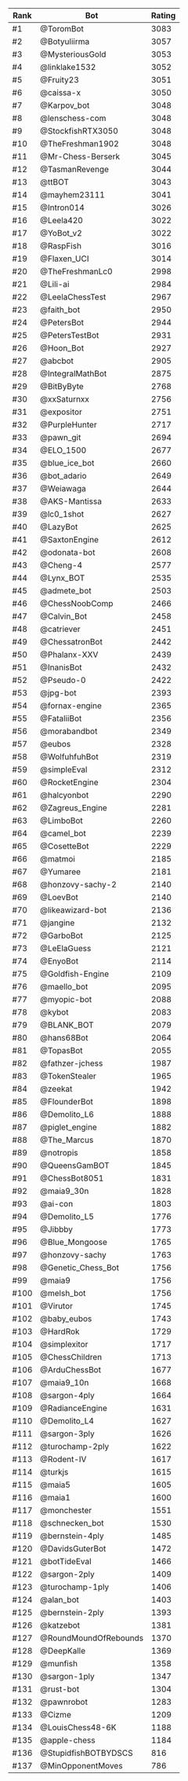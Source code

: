 Rank|Bot|Rating
---|---|---
#1|@ToromBot|3083
#2|@Botyuliirma|3057
#3|@MysteriousGold|3053
#4|@linklake1532|3052
#5|@Fruity23|3051
#6|@caissa-x|3050
#7|@Karpov_bot|3048
#8|@lenschess-com|3048
#9|@StockfishRTX3050|3048
#10|@TheFreshman1902|3048
#11|@Mr-Chess-Berserk|3045
#12|@TasmanRevenge|3044
#13|@ttBOT|3043
#14|@mayhem23111|3041
#15|@Intron014|3026
#16|@Leela420|3022
#17|@YoBot_v2|3022
#18|@RaspFish|3016
#19|@Flaxen_UCI|3014
#20|@TheFreshmanLc0|2998
#21|@Lili-ai|2984
#22|@LeelaChessTest|2967
#23|@faith_bot|2950
#24|@PetersBot|2944
#25|@PetersTestBot|2931
#26|@Hoon_Bot|2927
#27|@abcbot|2905
#28|@IntegralMathBot|2875
#29|@BitByByte|2768
#30|@xxSaturnxx|2756
#31|@expositor|2751
#32|@PurpleHunter|2717
#33|@pawn_git|2694
#34|@ELO_1500|2677
#35|@blue_ice_bot|2660
#36|@bot_adario|2649
#37|@Weiawaga|2644
#38|@AKS-Mantissa|2633
#39|@lc0_1shot|2627
#40|@LazyBot|2625
#41|@SaxtonEngine|2612
#42|@odonata-bot|2608
#43|@Cheng-4|2577
#44|@Lynx_BOT|2535
#45|@admete_bot|2503
#46|@ChessNoobComp|2466
#47|@Calvin_Bot|2458
#48|@catriever|2451
#49|@ChessatronBot|2442
#50|@Phalanx-XXV|2439
#51|@InanisBot|2432
#52|@Pseudo-0|2422
#53|@jpg-bot|2393
#54|@fornax-engine|2365
#55|@FataliiBot|2356
#56|@morabandbot|2349
#57|@eubos|2328
#58|@WolfuhfuhBot|2319
#59|@simpleEval|2312
#60|@RocketEngine|2304
#61|@halcyonbot|2290
#62|@Zagreus_Engine|2281
#63|@LimboBot|2260
#64|@camel_bot|2239
#65|@CosetteBot|2229
#66|@matmoi|2185
#67|@Yumaree|2181
#68|@honzovy-sachy-2|2140
#69|@LoevBot|2140
#70|@likeawizard-bot|2136
#71|@jangine|2132
#72|@GarboBot|2125
#73|@LeElaGuess|2121
#74|@EnyoBot|2114
#75|@Goldfish-Engine|2109
#76|@maello_bot|2095
#77|@myopic-bot|2088
#78|@kybot|2083
#79|@BLANK_BOT|2079
#80|@hans68Bot|2064
#81|@TopasBot|2055
#82|@fathzer-jchess|1987
#83|@TokenStealer|1965
#84|@zeekat|1942
#85|@FlounderBot|1898
#86|@Demolito_L6|1888
#87|@piglet_engine|1882
#88|@The_Marcus|1870
#89|@notropis|1858
#90|@QueensGamBOT|1845
#91|@ChessBot8051|1831
#92|@maia9_30n|1828
#93|@ai-con|1803
#94|@Demolito_L5|1776
#95|@Jibbby|1773
#96|@Blue_Mongoose|1765
#97|@honzovy-sachy|1763
#98|@Genetic_Chess_Bot|1756
#99|@maia9|1756
#100|@melsh_bot|1756
#101|@Virutor|1745
#102|@baby_eubos|1743
#103|@HardRok|1729
#104|@simplexitor|1717
#105|@ChessChildren|1713
#106|@ArduChessBot|1677
#107|@maia9_10n|1668
#108|@sargon-4ply|1664
#109|@RadianceEngine|1631
#110|@Demolito_L4|1627
#111|@sargon-3ply|1626
#112|@turochamp-2ply|1622
#113|@Rodent-IV|1617
#114|@turkjs|1615
#115|@maia5|1605
#116|@maia1|1600
#117|@monchester|1551
#118|@schnecken_bot|1530
#119|@bernstein-4ply|1485
#120|@DavidsGuterBot|1472
#121|@botTideEval|1466
#122|@sargon-2ply|1409
#123|@turochamp-1ply|1406
#124|@alan_bot|1403
#125|@bernstein-2ply|1393
#126|@katzebot|1381
#127|@RoundMoundOfRebounds|1370
#128|@DeepKalle|1369
#129|@munfish|1358
#130|@sargon-1ply|1347
#131|@rust-bot|1304
#132|@pawnrobot|1283
#133|@Cizme|1209
#134|@LouisChess48-6K|1188
#135|@apple-chess|1184
#136|@StupidfishBOTBYDSCS|816
#137|@MinOpponentMoves|786
